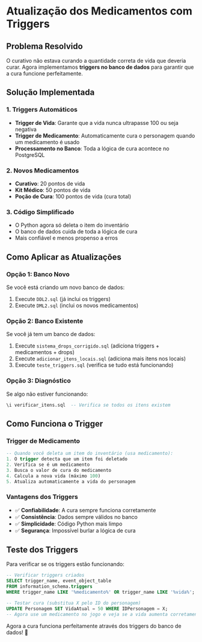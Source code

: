 # Atualização dos Medicamentos com Triggers

## Problema Resolvido
O curativo não estava curando a quantidade correta de vida que deveria curar. Agora implementamos **triggers no banco de dados** para garantir que a cura funcione perfeitamente.

## Solução Implementada

### 1. **Triggers Automáticos**
- **Trigger de Vida**: Garante que a vida nunca ultrapasse 100 ou seja negativa
- **Trigger de Medicamento**: Automaticamente cura o personagem quando um medicamento é usado
- **Processamento no Banco**: Toda a lógica de cura acontece no PostgreSQL

### 2. **Novos Medicamentos**
- **Curativo**: 20 pontos de vida
- **Kit Médico**: 50 pontos de vida  
- **Poção de Cura**: 100 pontos de vida (cura total)

### 3. **Código Simplificado**
- O Python agora só deleta o item do inventário
- O banco de dados cuida de toda a lógica de cura
- Mais confiável e menos propenso a erros

## Como Aplicar as Atualizações

### Opção 1: Banco Novo
Se você está criando um novo banco de dados:
1. Execute `DDL2.sql` (já inclui os triggers)
2. Execute `DML2.sql` (inclui os novos medicamentos)

### Opção 2: Banco Existente
Se você já tem um banco de dados:
1. Execute `sistema_drops_corrigido.sql` (adiciona triggers + medicamentos + drops)
2. Execute `adicionar_itens_locais.sql` (adiciona mais itens nos locais)
3. Execute `teste_triggers.sql` (verifica se tudo está funcionando)

### Opção 3: Diagnóstico
Se algo não estiver funcionando:
```sql
\i verificar_itens.sql  -- Verifica se todos os itens existem
```

## Como Funciona o Trigger

### Trigger de Medicamento
```sql
-- Quando você deleta um item do inventário (usa medicamento):
1. O trigger detecta que um item foi deletado
2. Verifica se é um medicamento
3. Busca o valor de cura do medicamento
4. Calcula a nova vida (máximo 100)
5. Atualiza automaticamente a vida do personagem
```

### Vantagens dos Triggers
- ✅ **Confiabilidade**: A cura sempre funciona corretamente
- ✅ **Consistência**: Dados sempre válidos no banco
- ✅ **Simplicidade**: Código Python mais limpo
- ✅ **Segurança**: Impossível burlar a lógica de cura

## Teste dos Triggers

Para verificar se os triggers estão funcionando:

```sql
-- Verificar triggers criados
SELECT trigger_name, event_object_table 
FROM information_schema.triggers 
WHERE trigger_name LIKE '%medicamento%' OR trigger_name LIKE '%vida%';

-- Testar cura (substitua X pelo ID do personagem)
UPDATE Personagem SET VidaAtual = 50 WHERE IDPersonagem = X;
-- Agora use um medicamento no jogo e veja se a vida aumenta corretamente
```

Agora a cura funciona perfeitamente através dos triggers do banco de dados! 🎯 